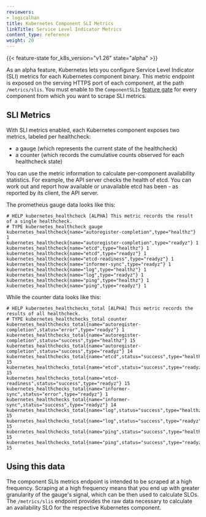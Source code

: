```yaml
---
reviewers:
- logicalhan
title: Kubernetes Component SLI Metrics
linkTitle: Service Level Indicator Metrics
content_type: reference
weight: 20
---
```


<!-- overview -->

{{< feature-state for_k8s_version="v1.26" state="alpha" >}}

As an alpha feature, Kubernetes lets you configure Service Level Indicator (SLI) metrics 
for each Kubernetes component binary. This metric endpoint is exposed on the serving 
HTTPS port of each component, at the path `/metrics/slis`. You must enable to the 
`ComponentSLIs` [feature gate](/docs/reference/command-line-tools-reference/feature-gates/)
for every component from which you want to scrape SLI metrics.

<!-- body -->

## SLI Metrics

With SLI metrics enabled, each Kubernetes component exposes two metrics,
labeled per healthcheck:

- a gauge (which represents the current state of the healthcheck)
- a counter (which records the cumulative counts observed for each healthcheck state)

You can use the metric information to calculate per-component availability statistics.
For example, the API server checks the health of etcd. You can work out and report how
available or unavailable etcd has been - as reported by its client, the API server.


The prometheus gauge data looks like this:

```
# HELP kubernetes_healthcheck [ALPHA] This metric records the result of a single healthcheck.
# TYPE kubernetes_healthcheck gauge
kubernetes_healthcheck{name="autoregister-completion",type="healthz"} 1
kubernetes_healthcheck{name="autoregister-completion",type="readyz"} 1
kubernetes_healthcheck{name="etcd",type="healthz"} 1
kubernetes_healthcheck{name="etcd",type="readyz"} 1
kubernetes_healthcheck{name="etcd-readiness",type="readyz"} 1
kubernetes_healthcheck{name="informer-sync",type="readyz"} 1
kubernetes_healthcheck{name="log",type="healthz"} 1
kubernetes_healthcheck{name="log",type="readyz"} 1
kubernetes_healthcheck{name="ping",type="healthz"} 1
kubernetes_healthcheck{name="ping",type="readyz"} 1
```

While the counter data looks like this:

```
# HELP kubernetes_healthchecks_total [ALPHA] This metric records the results of all healthcheck.
# TYPE kubernetes_healthchecks_total counter
kubernetes_healthchecks_total{name="autoregister-completion",status="error",type="readyz"} 1
kubernetes_healthchecks_total{name="autoregister-completion",status="success",type="healthz"} 15
kubernetes_healthchecks_total{name="autoregister-completion",status="success",type="readyz"} 14
kubernetes_healthchecks_total{name="etcd",status="success",type="healthz"} 15
kubernetes_healthchecks_total{name="etcd",status="success",type="readyz"} 15
kubernetes_healthchecks_total{name="etcd-readiness",status="success",type="readyz"} 15
kubernetes_healthchecks_total{name="informer-sync",status="error",type="readyz"} 1
kubernetes_healthchecks_total{name="informer-sync",status="success",type="readyz"} 14
kubernetes_healthchecks_total{name="log",status="success",type="healthz"} 15
kubernetes_healthchecks_total{name="log",status="success",type="readyz"} 15
kubernetes_healthchecks_total{name="ping",status="success",type="healthz"} 15
kubernetes_healthchecks_total{name="ping",status="success",type="readyz"} 15
```

## Using this data

The component SLIs metrics endpoint is intended to be scraped at a high frequency. Scraping
at a high frequency means that you end up with greater granularity of the gauge's signal, which
can be then used to calculate SLOs. The `/metrics/slis` endpoint provides the raw data necessary
to calculate an availability SLO for the respective Kubernetes component. 
